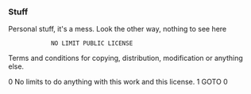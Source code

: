 ### Stuff

Personal stuff, it's a mess. Look the other way, nothing to see here 




                NO LIMIT PUBLIC LICENSE
Terms and conditions for copying, distribution, modification
or anything else.

 0 No limits to do anything with this work and this license.
 1 GOTO 0

